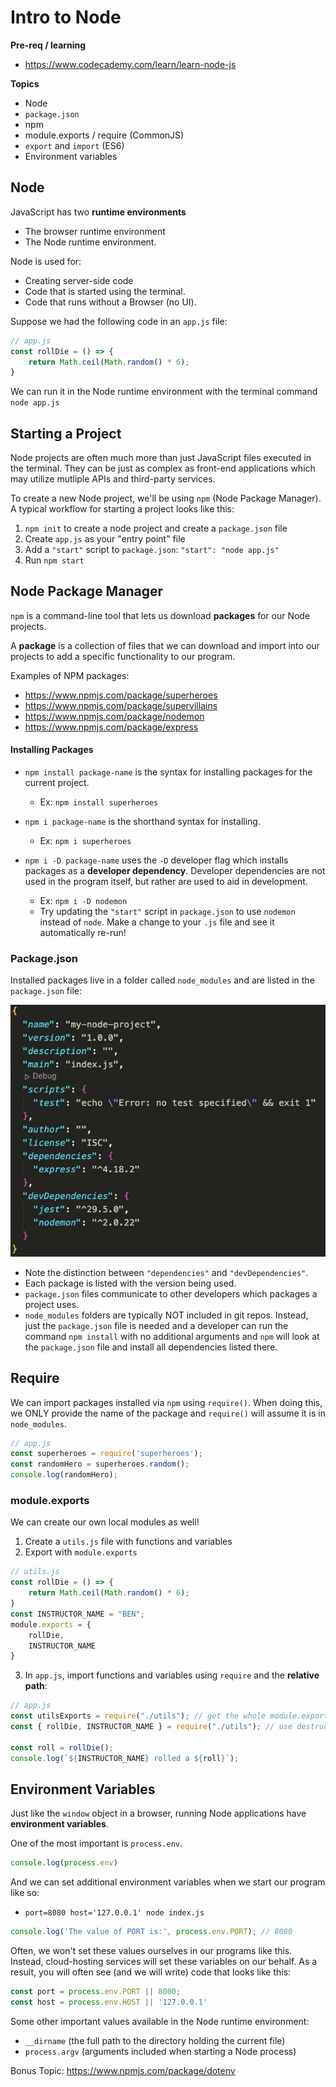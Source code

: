 # Intro to Node

**Pre-req / learning**
* https://www.codecademy.com/learn/learn-node-js

**Topics**
* Node
* `package.json`
* npm
* module.exports / require (CommonJS)
* `export` and `import` (ES6)
* Environment variables

## Node

JavaScript has two **runtime environments**
* The browser runtime environment
* The Node runtime environment.

Node is used for:
* Creating server-side code
* Code that is started using the terminal.
* Code that runs without a Browser (no UI).

Suppose we had the following code in an `app.js` file:

```js
// app.js
const rollDie = () => {
    return Math.ceil(Math.random() * 6);
}
```

We can run it in the Node runtime environment with the terminal command `node app.js`

## Starting a Project

Node projects are often much more than just JavaScript files executed in the terminal. They can be just as complex as front-end applications which may utilize mutliple APIs and third-party services.

To create a new Node project, we'll be using `npm` (Node Package Manager). A typical workflow for starting a project looks like this:

1. `npm init` to create a node project and create a `package.json` file
2. Create `app.js` as your "entry point" file
3. Add a `"start"` script to `package.json`: `"start": "node app.js"`
4. Run `npm start`

## Node Package Manager

`npm` is a command-line tool that lets us download **packages** for our Node projects.

A **package** is a collection of files that we can download and import into our projects to add a specific functionality to our program.

Examples of NPM packages:
* https://www.npmjs.com/package/superheroes
* https://www.npmjs.com/package/supervillains
* https://www.npmjs.com/package/nodemon
* https://www.npmjs.com/package/express

#### Installing Packages

* `npm install package-name` is the syntax for installing packages for the current project.

    * Ex: `npm install superheroes`

* `npm i package-name` is the shorthand syntax for installing.
    * Ex: `npm i superheroes`

* `npm i -D package-name` uses the `-D` developer flag which installs packages as a **developer dependency**. Developer dependencies are not used in the program itself, but rather are used to aid in development.
    * Ex: `npm i -D nodemon`
    * Try updating the `"start"` script in `package.json` to use `nodemon` instead of `node`. Make a change to your `.js` file and see it automatically re-run!

### Package.json

Installed packages live in a folder called `node_modules` and are listed in the `package.json` file:

![](img/package.json.png)

* Note the distinction between `"dependencies"` and `"devDependencies"`.
* Each package is listed with the version being used.
* `package.json` files communicate to other developers which packages a project uses. 
* `node_modules` folders are typically NOT included in git repos. Instead, just the `package.json` file is needed and a developer can run the command `npm install` with no additional arguments and `npm` will look at the `package.json` file and install all dependencies listed there.

## Require

We can import packages installed via `npm` using `require()`. When doing this, we ONLY provide the name of the package and `require()` will assume it is in `node_modules`. 

```js
// app.js
const superheroes = require('superheroes');
const randomHero = superheroes.random();
console.log(randomHero);
```

### module.exports

We can create our own local modules as well!

1. Create a `utils.js` file with functions and variables
2. Export with `module.exports`

```js
// utils.js
const rollDie = () => {
    return Math.ceil(Math.random() * 6);
}
const INSTRUCTOR_NAME = "BEN";
module.exports = {
    rollDie,
    INSTRUCTOR_NAME
}
```

3. In `app.js`, import functions and variables using `require` and the **relative path**:

```js
// app.js
const utilsExports = require("./utils"); // get the whole module.exports object
const { rollDie, INSTRUCTOR_NAME } = require("./utils"); // use destructuring

const roll = rollDie();
console.log(`${INSTRUCTOR_NAME} rolled a ${roll}`);
```

## Environment Variables

Just like the `window` object in a browser, running Node applications have **environment variables**. 

One of the most important is `process.env`.

```js
console.log(process.env)
```

And we can set additional environment variables when we start our program like so:

* `port=8080 host='127.0.0.1' node index.js`

```js
console.log('The value of PORT is:', process.env.PORT); // 8080
```

Often, we won't set these values ourselves in our programs like this. Instead, cloud-hosting services will set these variables on our behalf. As a result, you will often see (and we will write) code that looks like this:

```js
const port = process.env.PORT || 8000;
const host = process.env.HOST || '127.0.0.1'
```

Some other important values available in the Node runtime environment:

* `__dirname` (the full path to the directory holding the current file)
* `process.argv` (arguments included when starting a Node process)


Bonus Topic: https://www.npmjs.com/package/dotenv